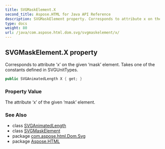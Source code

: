 ```yaml
---
title: SVGMaskElement.X
second_title: Aspose.HTML for Java API Reference
description: SVGMaskElement property. Corresponds to attribute x on the given mask element. Takes one of the constants defined in SVGUnitTypes
type: docs
weight: 80
url: /java/com.aspose.html.dom.svg/svgmaskelement/x/
---
```

## SVGMaskElement.X property

Corresponds to attribute ‘x’ on the given ‘mask’ element. Takes one of the constants defined in SVGUnitTypes.

```java
public SVGAnimatedLength X { get; }
```

### Property Value

The attribute ‘x’ of the given ‘mask’ element.

### See Also

* class [SVGAnimatedLength](../../../com.aspose.html.dom.svg.datatypes/svganimatedlength/)
* class [SVGMaskElement](../)
* package [com.aspose.html.Dom.Svg](../../svgmaskelement/)
* package [Aspose.HTML](../../../)
